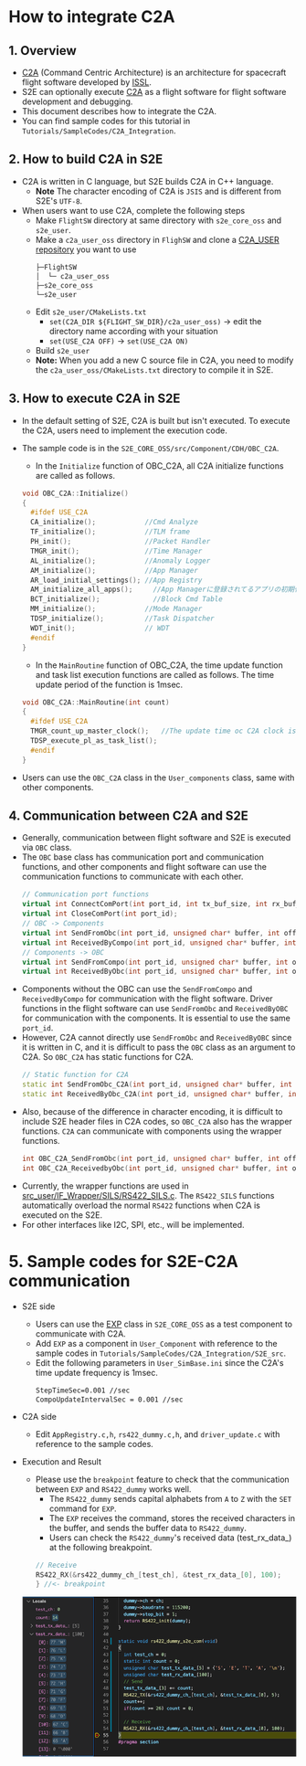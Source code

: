 # How to integrate C2A

## 1.  Overview
- [C2A](https://gitlab.com/ut_issl/c2a) (Command Centric Architecture) is an architecture for spacecraft flight software developed by [ISSL](https://www.space.t.u-tokyo.ac.jp/nlab/index.html).
- S2E can optionally execute [C2A](https://gitlab.com/ut_issl/c2a) as a flight software for flight software development and debugging.
- This document describes how to integrate the C2A.
- You can find sample codes for this tutorial in `Tutorials/SampleCodes/C2A_Integration`.

## 2. How to build C2A in S2E
- C2A is written in C language, but S2E builds C2A in C++ language.
  - **Note** The character encoding of C2A is `JSIS` and is different from S2E's `UTF-8`.
- When users want to use C2A, complete the following steps
  - Make `FlightSW` directory at same directory with `s2e_core_oss` and `s2e_user`.
  - Make a `c2a_user_oss` directory in `FlighSW` and clone a [C2A_USER repository](https://gitlab.com/ut_issl/c2a/c2a_user_oss) you want to use
    ```
    ├─FlightSW  
    │  └─ c2a_user_oss
    ├─s2e_core_oss
    └─s2e_user  
  - Edit `s2e_user/CMakeLists.txt`
    - `set(C2A_DIR ${FLIGHT_SW_DIR}/c2a_user_oss)` -> edit the directory name according with your situation
    - `set(USE_C2A OFF)` -> `set(USE_C2A ON)`
  - Build `s2e_user`
  -  **Note:** When you add a new C source file in C2A, you need to modify the `c2a_user_oss/CMakeLists.txt` directory to compile it in S2E.

## 3. How to execute C2A in S2E
- In the default setting of S2E, C2A is built but isn't executed. To execute the C2A, users need to implement the execution code.
- The sample code is in the `S2E_CORE_OSS/src/Component/CDH/OBC_C2A`.
  - In the `Initialize` function of OBC_C2A, all C2A initialize functions are called as follows.
  ``` cpp
  void OBC_C2A::Initialize()
  {
    #ifdef USE_C2A
    CA_initialize();            //Cmd Analyze
    TF_initialize();            //TLM frame
    PH_init();                  //Packet Handler
    TMGR_init();                //Time Manager
    AL_initialize();            //Anomaly Logger
    AM_initialize();            //App Manager
    AR_load_initial_settings();	//App Registry
    AM_initialize_all_apps();	  //App Managerに登録されてるアプリの初期化
    BCT_initialize();	          //Block Cmd Table
    MM_initialize();            //Mode Manager
    TDSP_initialize();          //Task Dispatcher
    WDT_init();                 // WDT
    #endif
  }
  ```
  - In the `MainRoutine` function of OBC_C2A, the time update function and task list execution functions are called as follows. The time update period of the function is 1msec.
  ``` cpp
  void OBC_C2A::MainRoutine(int count)
  {
    #ifdef USE_C2A
    TMGR_count_up_master_clock();   //The update time oc C2A clock is 1msec
    TDSP_execute_pl_as_task_list();
    #endif
  }
  ```

- Users can use the `OBC_C2A` class in the `User_components` class, same with other components.


## 4. Communication between C2A and S2E
- Generally, communication between flight software and S2E is executed via `OBC` class.
- The `OBC` base class has communication port and communication functions, and other components and flight software can use the communication functions to communicate with each other.
  ```cpp
  // Communication port functions
  virtual int ConnectComPort(int port_id, int tx_buf_size, int rx_buf_size);
  virtual int CloseComPort(int port_id);
  // OBC -> Components
  virtual int SendFromObc(int port_id, unsigned char* buffer, int offset, int count);
  virtual int ReceivedByCompo(int port_id, unsigned char* buffer, int offset, int count);
  // Components -> OBC
  virtual int SendFromCompo(int port_id, unsigned char* buffer, int offset, int count);
  virtual int ReceivedByObc(int port_id, unsigned char* buffer, int offset, int count);
  ```
- Components without the OBC can use the `SendFromCompo` and `ReceivedByCompo` for communication with the flight software. Driver functions in the flight software can use `SendFromObc` and `ReceivedByOBC` for communication with the components. It is essential to use the same `port_id`.
- However, C2A cannot directly use `SendFromObc` and `ReceivedByOBC` since it is written in C, and it is difficult to pass the `OBC` class as an argument to C2A. So `OBC_C2A` has static functions for C2A. 
  ```cpp
  // Static function for C2A
  static int SendFromObc_C2A(int port_id, unsigned char* buffer, int offset, int count);
  static int ReceivedByObc_C2A(int port_id, unsigned char* buffer, int offset, int count);
  ```
- Also, because of the difference in character encoding, it is difficult to include S2E header files in C2A codes, so `OBC_C2A` also has the wrapper functions. `C2A` can communicate with components using the wrapper functions.
  ```cpp
  int OBC_C2A_SendFromObc(int port_id, unsigned char* buffer, int offset, int count);
  int OBC_C2A_ReceivedbyObc(int port_id, unsigned char* buffer, int offset, int count);
  ```
- Currently, the wrapper functions are used in [src_user/IF_Wrapper/SILS/RS422_SILS.c](https://gitlab.com/ut_issl/c2a/c2a_user_oss/-/blob/develop/SH7254R_C2A/src_user/IF_Wrapper/SILS/RS422_SILS.c). The `RS422_SILS` functions automatically overload the normal `RS422` functions when C2A is executed on the S2E.
- For other interfaces like I2C, SPI, etc., will be implemented.

# 5. Sample codes for S2E-C2A communication
- S2E side
  - Users can use the [EXP](https://gitlab.com/ut_issl/s2e/s2e_core_oss/-/blob/develop/src/Component/Abstract/EXP.h) class in `S2E_CORE_OSS` as a test component to communicate with C2A.
  - Add `EXP` as a component in `User_Component` with reference to the sample codes in `Tutorials/SampleCodes/C2A_Integration/S2E_src`.
  - Edit the following parameters in `User_SimBase.ini` since the C2A's time update frequency is 1msec.
    ```
    StepTimeSec=0.001 //sec
    CompoUpdateIntervalSec = 0.001 //sec 
    ```
- C2A side
  - Edit `AppRegistry.c,h`, `rs422_dummy.c,h`, and `driver_update.c` with reference to the sample codes.
- Execution and Result
  - Please use the `breakpoint` feature to check that the communication between `EXP` and `RS422_dummy` works well.
    - The `RS422_dummy` sends capital alphabets from `A` to `Z` with the `SET` command for `EXP`.
    - The `EXP` receives the command, stores the received characters in the buffer, and sends the buffer data to `RS422_dummy`.
    - Users can check the `RS422_dummy`'s received data (test_rx_data_) at the following breakpoint.
    ```c
    // Receive
    RS422_RX(&rs422_dummy_ch_[test_ch], &test_rx_data_[0], 100);
    } //<- breakpoint
    ``` 
  
  <img src="./figs/C2aCommunicationConfirmation.png" alt="C2aCommunicationConfirmation" style="zoom: 100%;" />
